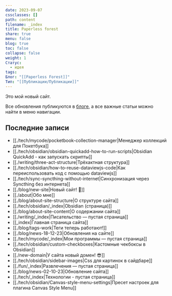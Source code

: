 ```yaml
---
date: 2023-09-07
cssclasses: []
path: content
filename: _index
title: Paperless forest
share: true
menu: false
blog: true
toc: false
collapse: false
weight: 1
Статус:
  - идея
tags: 
Блог: "[[Paperless Forest]]"
Тип: "[[Публикации/Публикации]]"
---
```



Это мой новый сайт.

Все обновления публикуются в [блоге](https://paperless-forest.ru/bloglink/), а все важные статьи можно найти в меню навигации.


## Последние записи

- [[./tech/mycode/pocketbook-collection-manager|Менеджер коллекций для Покетбука]]
- [[./tech/obsidian/obsidian-quickadd-how-to-run-scripts|Obsidian QuickAdd - как запускать скрипты]]
- [[./writing/three-act-structure|Трёхактная структура]]
- [[./tech/obsidian/how-to-reuse-dataviewjs-code|Как переиспользовать код с помощью dataviewjs]]
- [[./tech/sync-syncthing-without-internet|Синхронизация через Syncthing без интернета]]
- [[./blog/new-site|Новый сайт! 🎉]]
- [[./about|Обо мне]]
- [[./blog/about-site-structure|О структуре сайта]]
- [[./tech/obsidian/_index|Obsidian (страница)]]
- [[./blog/about-site-content|О содержании сайта]]
- [[./writing/_index|Писательство — пустая страница]]
- [[_index|Главная страница сайта]]
- [[./blog/tags-work|Теги теперь работают!]]
- [[./blog/news-18-12-23|Обновления на сайте]]
- [[./tech/mycode/_index|Мои программы — пустая страница]]
- [[./tech/obsidian/custom-checkboxes|Кастомные чекбоксы в Obsidian]]
- [[./new-domain|У сайта новый домен! 😎]]
- [[./tech/obsidian/sidebar-images|Css для картинок в сайдбаре]]
- [[./fun/_index|Развлечения — пустая страница]]
- [[./blog/news-02-10-23|Обновление сайта]]
- [[./tech/_index|Технологии - пустая страница]]
- [[./tech/obsidian/Canvas-style-menu-settings|Пресет настроек для плагина Canvas Style Menu]]


